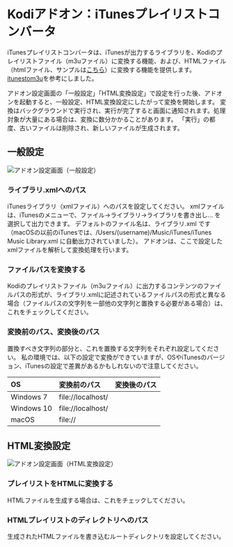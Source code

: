 # Kodiアドオン：iTunesプレイリストコンバータ

iTunesプレイリストコンバータは、iTunesが出力するライブラリを、Kodiのプレイリストファイル（m3uファイル）に変換する機能、および、HTMLファイル（htmlファイル、サンプルは[こちら](sample/playlist.html)）に変換する機能を提供します。[itunestom3u](https://code.google.com/p/itunestom3u/)を参考にしました。

アドオン設定画面の「一般設定」「HTML変換設定」で設定を行った後、アドオンを起動すると、一般設定、HTML変換設定にしたがって変換を開始します。
変換はバックグラウンドで実行され、実行が完了すると画面に通知されます。処理対象が大量にある場合は、変換に数分かかることがあります。
「実行」の都度、古いファイルは削除され、新しいファイルが生成されます。


## 一般設定

![アドオン設定画面（一般設定）](https://user-images.githubusercontent.com/12268536/230531138-b36f9353-6a8d-46ab-bc54-49ee69266e7e.png)

### ライブラリ.xmlへのパス

iTunesライブラリ（xmlファイル）へのパスを設定してください。
xmlファイルは、iTunesのメニューで、ファイル→ライブラリ→ライブラリを書き出し… を選択して出力できます。
デフォルトのファイル名は、ライブラリ.xml です（macOSの以前のiTunesでは、/Users/(username)/Music/iTunes/iTunes Music Library.xml に自動出力されていました）。
アドオンは、ここで設定したxmlファイルを解析して変換処理を行います。

### ファイルパスを変換する

Kodiのプレイリストファイル（m3uファイル）に出力するコンテンツのファイルパスの形式が、ライブラリ.xmlに記述されているファイルパスの形式と異なる場合（ファイルパスの文字列を一部他の文字列と置換する必要がある場合）は、これをチェックしてください。

### 変換前のパス、変換後のパス

置換すべき文字列の部分と、これを置換する文字列をそれぞれ設定してください。
私の環境では、以下の設定で変換ができていますが、OSやiTunesのバージョン、iTunesの設定で差異があるかもしれないので注意してください。

|OS|変換前のパス|変換後のパス|
|:---|:---|:---|
|Windows 7|file://localhost/||
|Windows 10|file://localhost/||
|macOS|file://||


## HTML変換設定

![アドオン設定画面（HTML変換設定）](https://user-images.githubusercontent.com/12268536/230531305-10e9bd8e-d66f-40fd-8604-3be0bd37c597.png)

### プレイリストをHTMLに変換する

HTMLファイルを生成する場合は、これをチェックしてください。

### HTMLプレイリストのディレクトリへのパス

生成されたHTMLファイルを書き込むルートディレクトリを設定してください。
